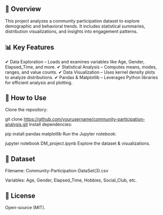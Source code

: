 ## 📌 Overview
This project analyzes a community participation dataset to explore demographic and behavioral trends. It includes statistical summaries, distribution visualizations, and insights into engagement patterns.

## 📊 Key Features
✔ Data Exploration – Loads and examines variables like Age, Gender, Elapsed_Time, and more.
✔ Statistical Analysis – Computes means, modes, ranges, and value counts.
✔ Data Visualization – Uses kernel density plots to analyze distributions.
✔ Pandas & Matplotlib – Leverages Python libraries for efficient analysis and plotting.

## 🚀 How to Use
Clone the repository:

git clone https://github.com/yourusername/community-participation-analysis.git
Install dependencies:

pip install pandas matplotlib
Run the Jupyter notebook:

jupyter notebook DM_project.ipynb
Explore the dataset & visualizations.

## 📂 Dataset
Filename: Community-Participation-DataSet(3).csv

Variables: Age, Gender, Elapsed_Time, Hobbies, Social_Club, etc.

## 📜 License
Open-source (MIT).
